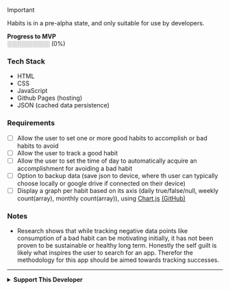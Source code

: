 > [!IMPORTANT]
> Habits is in a pre-alpha state, and only suitable for use by developers.
> 
> **Progress to MVP**  
> ░░░░░░░░░░ (0%) <!--█-->

<!--[**Kanban Board**]()--> <!-- TODO: Copy GitHub project (LiberaDebt) & replace. -->

### Tech Stack
* HTML
* CSS
* JavaScript
  <!--* Typescript via [Deno 2](https://github.com/denoland/deno?tab=readme-ov-file)-->
* Github Pages (hosting)
* JSON (cached data persistence)

### Requirements
* [ ] Allow the user to set one or more good habits to accomplish or bad habits to avoid
* [ ] Allow the user to track a good habit
* [ ] Allow the user to set the time of day to automatically acquire an accomplishment for avoiding a bad habit
* [ ] Option to backup data (save json to device, where th user can typically choose locally or google drive if connected on their device)
* [ ] Display a graph per habit based on its axis (daily true/false/null, weekly count(array), monthly count(array)), using [Chart.js](https://github.com/chartjs/Chart.js) [(GitHub)](https://github.com/chartjs/Chart.js)

### Notes
* Research shows that while tracking negative data points like consumption of a bad habit can be motivating initially, it has not been proven to be sustainable or healthy long term. Honestly the self guilt is likely what inspires the user to search for an app. Therefor the methodology for this app should be aimed towards tracking successes.

---

<details>
  <summary><b>Support This Developer</b></summary>
  <br>
  Single or monthly contributions
  <ul>
   <li><a href="https://github.com/sponsors/nomadicGopher" target="_blank">GitHub Sponsors</a></li>
   <li><a href="https://ko-fi.com/nomadicGopher" target="_blank">Ko-Fi</a></li>
  </ul>
  Crypto currency wallets
  <ul>
      <li><b>ETH</b>: 0x7531d86D5Dbda398369ec43205F102e79B3c647A</li>
      <li><b>BTC</b>: bc1qtkuzp85vph7y37rqjlznuta293qsay07cgg90s</li>
      <li><b>LTC</b>: ltc1q9pquzquaj6peplygqdrcxxvcnd5fcud7x80lh8</li>
      <li><b>DOGE</b>: DNQ3GHBVEcNpzXNeB7B4sPqd7L1GhUpMg3</li>
      <li><b>SOL</b>: EQ6QwibvKZsazjvQGJk6fsGW4BQSDS1Zs6Dj79HfVvME</li>
  </ul>
</details>
